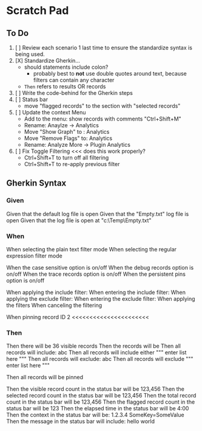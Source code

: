 # Scratch Pad

## To Do

1. [ ] Review each scenario 1 last time to ensure the standardize syntax is being used.
1. [X] Standardize Gherkin... 
	 - should statements include colon?
		  - probably best to **not** use double quotes around text, because filters can contain any character	- `Then` refers to results OR records
2. [ ] Write the code-behind for the Gherkin steps
3. [ ] Status bar
	- move "flagged records" to the section with "selected records"
4. [ ] Update the context Menu
	- Add to the menu: show records with comments "Ctrl+Shift+M"
	- Rename: Anaylze -> Analytics
	- Move "Show Graph" to : Analytics 
	- Move "Remove Flags" to: Analytics 
	- Rename: Analyze More -> Plugin Analytics
5. [ ] Fix Toggle Filtering <<< does this work properly?
	- Ctrl+Shift+T to turn off all filtering
	- Ctrl+Shift+T to re-apply previous filter

## Gherkin Syntax

### Given

Given that the default log file is open
Given that the "Empty.txt" log file is open
Given that the log file is open at "c:\Temp\Empty.txt"

### When

When selecting the plain text filter mode
When selecting the regular expression filter mode

When the case sensitive option is on/off
When the debug records option is on/off
When the trace records option is on/off
When the persistent pins option is on/off

When applying the include filter: 
When entering the include filter: 
When applying the exclude filter: 
When entering the exclude filter: 
When applying the filters
When canceling the filtering

When pinning record ID 2 <<<<<<<<<<<<<<<<<<<<<<

### Then

Then there will be 36 visible records
Then the records will be
Then all records will include: abc
Then all records will include either
"""
enter
list
here
"""
Then all records will exclude: abc
Then all records will exclude
"""
enter
list
here
"""

Then all records will be pinned


Then the visible record count in the status bar will be 123,456
Then the selected record count in the status bar will be 123,456
Then the total record count in the status bar will be 123,456
Then the flagged record count in the status bar will be 123
Then the elapsed time in the status bar will be 4:00
Then the context in the status bar will be: 1.2.3.4 SomeKey=SomeValue
Then the message in the status bar will include: hello world
